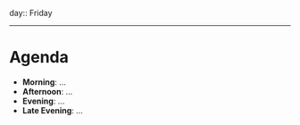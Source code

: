 day:: Friday

---

# Agenda

- **Morning**: ...
- **Afternoon**: ...
- **Evening**: ...
- **Late Evening**: ...
